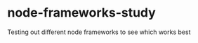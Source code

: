 node-frameworks-study
=====================

Testing out different node frameworks to see which works best
